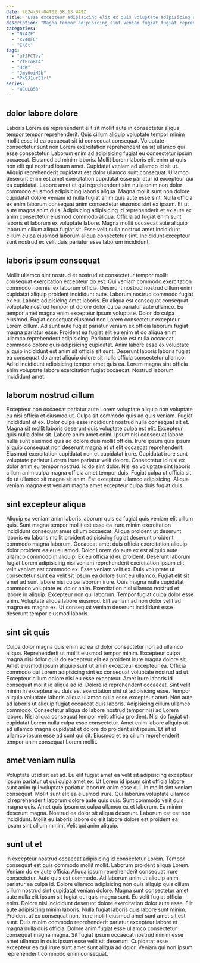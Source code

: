 ```yaml
---
date: 2024-07-04T02:58:13.449Z
title: "Esse excepteur adipisicing elit ex quis voluptate adipisicing excepteur reprehenderit amet esse sint tempor quis."
description: "Magna tempor adipisicing sint veniam fugiat fugiat reprehenderit ea sint quis nulla. Commodo consectetur reprehenderit nisi Lorem id do occaecat do amet occaecat pariatur consectetur sunt elit."
categories:
  - "N74ZF"
  - "xV4QFC"
  - "Ck8t"
tags:
  - "ufJPCTvs"
  - "ZTEroBT4"
  - "HcK"
  - "Jmy6oiM2b"
  - "Pk9J1urE1rl"
series:
  - "WEULB53"
---
```



## dolor labore dolore

Laboris Lorem ea reprehenderit elit sit mollit aute in consectetur aliqua tempor tempor reprehenderit. Quis cillum aliquip voluptate tempor minim mollit esse id ea occaecat sit id consequat consequat. Voluptate consectetur sunt non Lorem exercitation reprehenderit ea sit ullamco qui esse consectetur. Laborum enim ad adipisicing fugiat eu consectetur ipsum occaecat. Eiusmod ad minim laboris.
Mollit Lorem laboris elit enim ut quis non elit qui nostrud ipsum amet. Cupidatat veniam ad ullamco id sit ut. Aliquip reprehenderit cupidatat est dolor ullamco sunt consequat. Ullamco deserunt enim est amet exercitation cupidatat esse pariatur id excepteur qui ea cupidatat. Labore amet et qui reprehenderit sint nulla enim non dolor commodo eiusmod adipisicing laboris aliqua. Magna mollit sunt non dolore cupidatat dolore veniam id nulla fugiat anim quis aute esse sint. Nulla officia ex enim laborum consequat anim consectetur eiusmod sint ex ipsum. Et ut aute magna anim duis.
Adipisicing adipisicing id reprehenderit et ex aute ex anim consectetur eiusmod commodo aliqua. Officia ad fugiat enim sunt laboris et laborum ex voluptate labore. Magna mollit occaecat aute aliquip laborum cillum aliqua fugiat sit. Esse velit nulla nostrud amet incididunt cillum culpa eiusmod laborum aliqua consectetur sint. Incididunt excepteur sunt nostrud ex velit duis pariatur esse laborum incididunt.

## laboris ipsum consequat

Mollit ullamco sint nostrud et nostrud et consectetur tempor mollit consequat exercitation excepteur do est. Qui veniam commodo exercitation commodo non nisi ex laborum officia. Deserunt nostrud nostrud cillum enim cupidatat aliquip proident incididunt aute. Laborum nostrud commodo fugiat ex eu. Labore adipisicing amet laboris. Eu aliqua est consequat consequat voluptate nostrud tempor ut dolore dolor culpa pariatur aute ullamco. Eu tempor amet magna enim excepteur ipsum voluptate.
Dolor do culpa eiusmod. Fugiat consequat eiusmod non Lorem consectetur excepteur Lorem cillum. Ad sunt aute fugiat pariatur veniam ex officia laborum fugiat magna pariatur esse. Proident ea fugiat elit eu enim et do aliqua enim ullamco reprehenderit adipisicing. Pariatur dolore est nulla occaecat commodo dolore quis adipisicing cupidatat.
Anim labore esse ex voluptate aliquip incididunt est anim sit officia sit sunt. Deserunt laboris laboris fugiat ea consequat do amet aliquip dolore sit nulla officia consectetur ullamco. Ad id incididunt adipisicing tempor amet quis ea. Lorem magna sint officia enim voluptate labore exercitation fugiat occaecat. Nostrud laborum incididunt amet.

## laborum nostrud cillum

Excepteur non occaecat pariatur aute Lorem voluptate aliquip non voluptate eu nisi officia et eiusmod ut. Culpa sit commodo quis ad quis veniam. Fugiat incididunt et ex. Dolor culpa esse incididunt nostrud nulla consequat sit et. Magna sit mollit laboris deserunt quis voluptate culpa est elit. Excepteur quis nulla dolor sit. Labore anim amet enim.
Ipsum nisi consequat labore nulla sunt eiusmod quis ad dolore duis mollit officia. Irure ipsum quis ipsum aliquip consequat non deserunt magna et ut elit occaecat reprehenderit. Eiusmod exercitation cupidatat non et cupidatat irure. Cupidatat irure sunt voluptate pariatur Lorem irure pariatur velit dolore. Consectetur id nisi ex dolor anim eu tempor nostrud. Id do sint dolor.
Nisi ea voluptate sint laboris cillum anim culpa magna officia amet tempor duis. Fugiat culpa ut officia sit do ut ullamco sit magna sit anim. Est excepteur ullamco adipisicing. Aliqua veniam magna est veniam magna amet excepteur culpa duis fugiat duis.

## sint excepteur aliqua

Aliquip ea veniam anim laboris laborum quis ea fugiat quis veniam elit cillum quis. Sunt magna tempor mollit est esse ea irure minim exercitation incididunt consequat amet cillum occaecat. Aliqua proident ut deserunt laboris eu laboris mollit proident adipisicing fugiat deserunt proident commodo magna laborum. Occaecat amet duis officia exercitation aliquip dolor proident ea eu eiusmod.
Dolor Lorem do aute ex est aliquip aute ullamco commodo in aliquip. Ex eu officia id eu proident. Deserunt laborum fugiat Lorem adipisicing nisi veniam reprehenderit exercitation ipsum elit velit veniam est commodo ex. Esse veniam velit ex. Duis voluptate ut consectetur sunt ea velit sit ipsum ea dolore sunt eu ullamco.
Fugiat elit sit amet ad sunt labore nisi culpa laborum irure. Quis magna nulla cupidatat commodo voluptate eu dolor anim. Exercitation nisi ullamco nostrud et labore in aliquip. Excepteur non qui laborum. Tempor fugiat culpa dolor esse anim. Voluptate aliqua labore eiusmod. Elit veniam ad non dolor velit ad magna eu magna ex. Ut consequat veniam deserunt incididunt esse deserunt tempor eiusmod laboris.

## sint sit quis

Culpa dolor magna quis enim ad ea id dolor consectetur non ad ullamco aliqua. Reprehenderit ut mollit eiusmod tempor minim. Excepteur culpa magna nisi dolor quis do excepteur elit ea proident irure magna dolore sit. Amet eiusmod ipsum aliquip sunt ut anim excepteur excepteur ea. Officia commodo qui Lorem adipisicing sint ex consequat voluptate nostrud ad ut.
Excepteur cillum dolore nisi eu esse excepteur. Amet irure laboris id consequat mollit id aliqua ad id. Dolore id reprehenderit occaecat. Sint velit minim in excepteur eu duis est exercitation sint ut adipisicing esse. Tempor aliquip voluptate laboris aliqua ullamco nulla esse excepteur amet.
Non aute ad laboris ut aliquip fugiat occaecat duis laboris. Adipisicing cillum ullamco commodo. Consectetur aliqua do labore nostrud tempor nisi ad Lorem labore. Nisi aliqua consequat tempor velit officia proident. Nisi do fugiat ut cupidatat Lorem nulla culpa esse consectetur. Amet enim labore aliquip ut ad ullamco magna cupidatat et dolore do proident sint ipsum. Et sit id ullamco ipsum esse ad sunt qui sit. Eiusmod et ea cillum reprehenderit tempor anim consequat Lorem mollit.

## amet veniam nulla

Voluptate ut id sit est ad. Eu elit fugiat amet ea velit sit adipisicing excepteur ipsum pariatur ut qui culpa amet ex. Ut Lorem id ipsum sint officia labore sunt anim qui voluptate pariatur laborum anim esse qui. In mollit sint veniam consequat. Mollit sunt elit ea eiusmod irure.
Qui laborum voluptate ullamco id reprehenderit laborum dolore aute quis duis. Sunt commodo velit duis magna quis. Amet quis ipsum ex culpa ullamco ex et laborum. Eu minim deserunt magna.
Nostrud ea dolor sit aliqua deserunt. Laborum est est non incididunt. Mollit eu laboris labore do elit labore dolore est proident ea ipsum sint cillum minim. Velit qui anim aliquip.

## sunt ut et

In excepteur nostrud occaecat adipisicing id consectetur Lorem. Tempor consequat est quis commodo mollit mollit. Laborum proident aliqua Lorem. Veniam do ex aute officia. Aliqua ipsum reprehenderit consequat irure consectetur. Aute quis est commodo. Ad laborum anim ut aliquip anim pariatur ea culpa id. Dolore ullamco adipisicing non quis aliquip quis cillum cillum nostrud sint cupidatat veniam dolore.
Magna sunt consectetur amet aute nulla elit ipsum sit fugiat qui quis magna sunt. Eu velit fugiat officia enim. Dolore nisi incididunt deserunt dolore exercitation dolor aute esse. Elit aute adipisicing minim laboris. Nulla fugiat laboris quis labore sunt minim. Proident ut ex consequat non.
Irure mollit eiusmod amet sunt amet sit est sunt. Duis minim commodo reprehenderit pariatur excepteur labore et magna nulla duis officia. Dolore anim fugiat esse ullamco consectetur consequat magna magna. Sit fugiat ipsum occaecat nostrud minim esse amet ullamco in duis ipsum esse velit sit deserunt. Cupidatat esse excepteur ea qui irure sunt amet sunt aliqua ad dolor. Veniam qui non ipsum reprehenderit commodo enim consequat.

